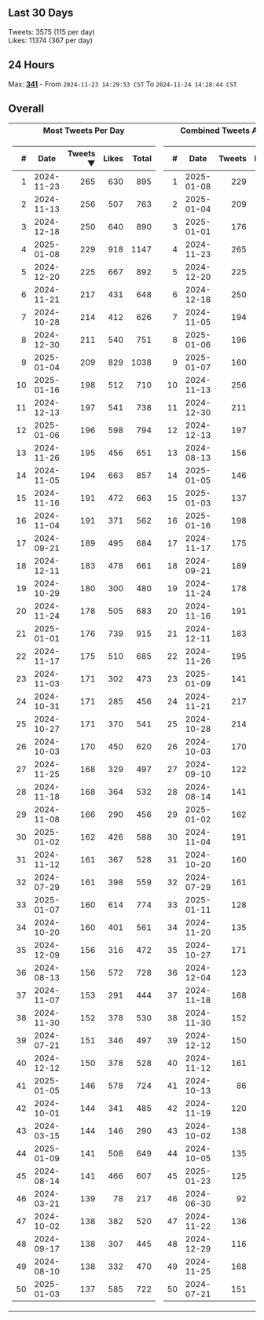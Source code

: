 ## Last 30 Days
Tweets: 3575 (115 per day)\
Likes: 11374 (367 per day)

## 24 Hours
Max: [**341**](../misc/most-tweets_24-hr.csv) - From `2024-11-23 14:29:53 CST` To `2024-11-24 14:28:44 CST`

## Overall
<table>
<tr><th>Most Tweets Per Day</th><th>Combined Tweets And Likes</th></tr><tr><td>


|#|Date|Tweets ▼|Likes|Total|
|--:|--|--:|--:|--:|
|1|2024-11-23|265|630|895|
|2|2024-11-13|256|507|763|
|3|2024-12-18|250|640|890|
|4|2025-01-08|229|918|1147|
|5|2024-12-20|225|667|892|
|6|2024-11-21|217|431|648|
|7|2024-10-28|214|412|626|
|8|2024-12-30|211|540|751|
|9|2025-01-04|209|829|1038|
|10|2025-01-16|198|512|710|
|11|2024-12-13|197|541|738|
|12|2025-01-06|196|598|794|
|13|2024-11-26|195|456|651|
|14|2024-11-05|194|663|857|
|15|2024-11-16|191|472|663|
|16|2024-11-04|191|371|562|
|17|2024-09-21|189|495|684|
|18|2024-12-11|183|478|661|
|19|2024-10-29|180|300|480|
|20|2024-11-24|178|505|683|
|21|2025-01-01|176|739|915|
|22|2024-11-17|175|510|685|
|23|2024-11-03|171|302|473|
|24|2024-10-31|171|285|456|
|25|2024-10-27|171|370|541|
|26|2024-10-03|170|450|620|
|27|2024-11-25|168|329|497|
|28|2024-11-18|168|364|532|
|29|2024-11-08|166|290|456|
|30|2025-01-02|162|426|588|
|31|2024-11-12|161|367|528|
|32|2024-07-29|161|398|559|
|33|2025-01-07|160|614|774|
|34|2024-10-20|160|401|561|
|35|2024-12-09|156|316|472|
|36|2024-08-13|156|572|728|
|37|2024-11-07|153|291|444|
|38|2024-11-30|152|378|530|
|39|2024-07-21|151|346|497|
|40|2024-12-12|150|378|528|
|41|2025-01-05|146|578|724|
|42|2024-10-01|144|341|485|
|43|2024-03-15|144|146|290|
|44|2025-01-09|141|508|649|
|45|2024-08-14|141|466|607|
|46|2024-03-21|139|78|217|
|47|2024-10-02|138|382|520|
|48|2024-09-17|138|307|445|
|49|2024-08-10|138|332|470|
|50|2025-01-03|137|585|722|

</td><td>


|#|Date|Tweets|Likes|Total ▼|
|--:|--|--:|--:|--:|
|1|2025-01-08|229|918|1147|
|2|2025-01-04|209|829|1038|
|3|2025-01-01|176|739|915|
|4|2024-11-23|265|630|895|
|5|2024-12-20|225|667|892|
|6|2024-12-18|250|640|890|
|7|2024-11-05|194|663|857|
|8|2025-01-06|196|598|794|
|9|2025-01-07|160|614|774|
|10|2024-11-13|256|507|763|
|11|2024-12-30|211|540|751|
|12|2024-12-13|197|541|738|
|13|2024-08-13|156|572|728|
|14|2025-01-05|146|578|724|
|15|2025-01-03|137|585|722|
|16|2025-01-16|198|512|710|
|17|2024-11-17|175|510|685|
|18|2024-09-21|189|495|684|
|19|2024-11-24|178|505|683|
|20|2024-11-16|191|472|663|
|21|2024-12-11|183|478|661|
|22|2024-11-26|195|456|651|
|23|2025-01-09|141|508|649|
|24|2024-11-21|217|431|648|
|25|2024-10-28|214|412|626|
|26|2024-10-03|170|450|620|
|27|2024-09-10|122|495|617|
|28|2024-08-14|141|466|607|
|29|2025-01-02|162|426|588|
|30|2024-11-04|191|371|562|
|31|2024-10-20|160|401|561|
|32|2024-07-29|161|398|559|
|33|2025-01-11|128|426|554|
|34|2024-11-20|135|412|547|
|35|2024-10-27|171|370|541|
|36|2024-12-04|123|410|533|
|37|2024-11-18|168|364|532|
|38|2024-11-30|152|378|530|
|39|2024-12-12|150|378|528|
|40|2024-11-12|161|367|528|
|41|2024-10-13|86|438|524|
|42|2024-11-19|120|402|522|
|43|2024-10-02|138|382|520|
|44|2024-10-05|135|382|517|
|45|2025-01-23|125|385|510|
|46|2024-06-30|92|413|505|
|47|2024-11-22|136|363|499|
|48|2024-12-29|116|381|497|
|49|2024-11-25|168|329|497|
|50|2024-07-21|151|346|497|

</td><tr>
</table>

